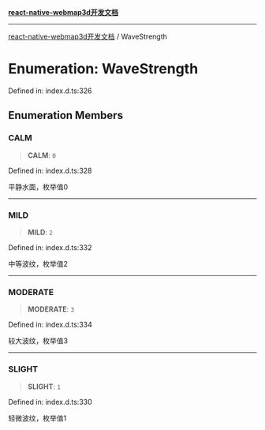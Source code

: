 [**react-native-webmap3d开发文档**](../README.md)

***

[react-native-webmap3d开发文档](../globals.md) / WaveStrength

# Enumeration: WaveStrength

Defined in: index.d.ts:326

## Enumeration Members

### CALM

> **CALM**: `0`

Defined in: index.d.ts:328

平静水面，枚举值0

***

### MILD

> **MILD**: `2`

Defined in: index.d.ts:332

中等波纹，枚举值2

***

### MODERATE

> **MODERATE**: `3`

Defined in: index.d.ts:334

较大波纹，枚举值3

***

### SLIGHT

> **SLIGHT**: `1`

Defined in: index.d.ts:330

轻微波纹，枚举值1
